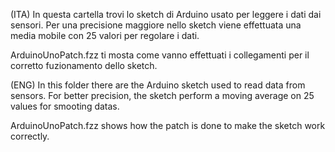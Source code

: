 (ITA)
In questa cartella trovi lo sketch di Arduino usato per leggere i dati dai
sensori.
Per una precisione maggiore nello sketch viene effettuata una media mobile
con 25 valori per regolare i dati.

ArduinoUnoPatch.fzz ti mosta come vanno effettuati i collegamenti per il 
corretto fuzionamento dello sketch.

(ENG)
In this folder there are the Arduino sketch used to read data from sensors.
For better precision, the sketch perform a moving average on 25 values for 
smooting datas.

ArduinoUnoPatch.fzz shows how the patch is done to make the sketch work 
correctly.
